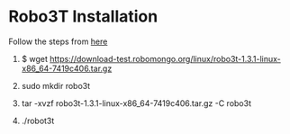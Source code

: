 # Robo3T Installation

Follow the steps from [here](https://thelinuxgurus.com/install-robo3t-on-ubuntu/)

   1. $ wget https://download-test.robomongo.org/linux/robo3t-1.3.1-linux-x86_64-7419c406.tar.gz

   2. sudo mkdir robo3t

   3. tar -xvzf robo3t-1.3.1-linux-x86_64-7419c406.tar.gz -C robo3t

   4. ./robot3t


